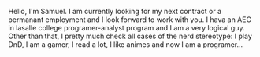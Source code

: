 Hello, 
I'm Samuel. I am currently looking for my next contract or a permanant employment and I look forward to work with you. I hava an AEC in lasalle college programer-analyst program and I am a very logical guy. Other than that, I pretty much check all cases of the nerd stereotype: I play DnD, I am a gamer, I read a lot, I like animes and now I am a programer... 
